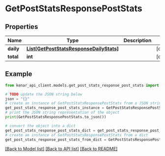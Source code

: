 # GetPostStatsResponsePostStats


## Properties

Name | Type | Description | Notes
------------ | ------------- | ------------- | -------------
**daily** | [**List[GetPostStatsResponseDailyStats]**](GetPostStatsResponseDailyStats.md) |  | [optional] 
**total** | **int** |  | [optional] 

## Example

```python
from kenar_api_client.models.get_post_stats_response_post_stats import GetPostStatsResponsePostStats

# TODO update the JSON string below
json = "{}"
# create an instance of GetPostStatsResponsePostStats from a JSON string
get_post_stats_response_post_stats_instance = GetPostStatsResponsePostStats.from_json(json)
# print the JSON string representation of the object
print(GetPostStatsResponsePostStats.to_json())

# convert the object into a dict
get_post_stats_response_post_stats_dict = get_post_stats_response_post_stats_instance.to_dict()
# create an instance of GetPostStatsResponsePostStats from a dict
get_post_stats_response_post_stats_from_dict = GetPostStatsResponsePostStats.from_dict(get_post_stats_response_post_stats_dict)
```
[[Back to Model list]](../README.md#documentation-for-models) [[Back to API list]](../README.md#documentation-for-api-endpoints) [[Back to README]](../README.md)


